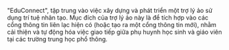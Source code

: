 "EduConnect", tập trung vào việc xây dựng và phát triển một trợ lý ảo sử dụng trí tuệ nhân tạo. Mục đích của trợ lý ảo này là để tích hợp vào các cổng thông tin liên lạc hiện có (hoặc tạo ra một cổng thông tin mới), nhằm cải thiện và tự động hóa việc giao tiếp giữa phụ huynh học sinh và giáo viên tại các trường trung học phổ thông.
